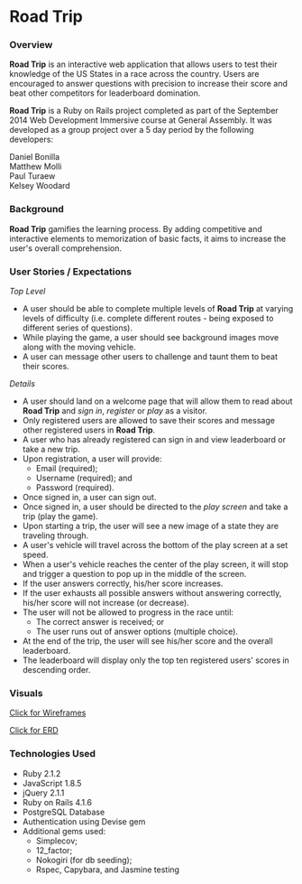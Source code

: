 Road Trip
=======

### Overview

**Road Trip** is an interactive web application that allows users to test their knowledge of the US States in a race across the country. Users are encouraged to answer questions with precision to increase their score and beat  other competitors for leaderboard domination.

**Road Trip** is a Ruby on Rails project completed as part of the September 2014 Web Development Immersive course at General Assembly. It was developed as a group project over a 5 day period by the following developers:

Daniel Bonilla   
Matthew Molli    
Paul Turaew    
Kelsey Woodard

### Background
**Road Trip** gamifies the learning process. By adding competitive and interactive elements to memorization of basic facts, it aims to increase the user's overall comprehension.  

### User Stories / Expectations
*Top Level*

* A user should be able to complete multiple levels of **Road Trip** at varying levels of difficulty (i.e. complete different routes - being exposed to different series of questions).
* While playing the game, a user should see background images move along with the moving vehicle.
* A user can message other users to challenge and taunt them to beat their scores.

*Details*

* A user should land on a welcome page that will allow them to read about **Road Trip** and *sign in*, *register* or *play* as a visitor.
* Only registered users are allowed to save their scores and message other registered users in **Road Trip**.
* A user who has already registered can sign in and view leaderboard or take a new trip.
* Upon registration, a user will provide:
    * Email (required); 
    * Username (required); and
    * Password (required).
* Once signed in, a user can sign out.
* Once signed in, a user should be directed to the *play screen* and take a trip (play the game).
* Upon starting a trip, the user will see a new image of a state they are traveling through.
* A user's vehicle will travel across the bottom of the play screen at a set speed.
* When a user's vehicle reaches the center of the play screen, it will stop and trigger a question to pop up in the middle of the screen.
* If the user answers correctly, his/her score increases.
* If the user exhausts all possible answers without answering correctly, his/her score will not increase (or decrease).
* The user will not be allowed to progress in the race until:
    * The correct answer is received; or
    * The user runs out of answer options (multiple choice).
* At the end of the trip, the user will see his/her score and the overall leaderboard.
* The leaderboard will display only the top ten registered users' scores in descending order.

### Visuals
[Click for Wireframes](https://github.com/kwoodard22/road_trip/tree/master/wireframes) 

[Click for ERD](https://github.com/kwoodard22/road_trip/tree/master/ERD)


### Technologies Used
* Ruby 2.1.2
* JavaScript 1.8.5
* jQuery 2.1.1
* Ruby on Rails 4.1.6
* PostgreSQL Database
* Authentication using Devise gem
* Additional gems used:
    * Simplecov;
    * 12_factor;
    * Nokogiri (for db seeding);
    * Rspec, Capybara, and Jasmine testing